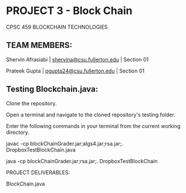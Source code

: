 # PROJECT 3 - Block Chain

CPSC 459 BLOCKCHAIN TECHNOLOGIES

## TEAM MEMBERS:

Shervin Afrasiabi | shervina@csu.fullerton.edu | Section 01

Prateek Gupta | pgupta24@csu.fullerton.edu | Section 01

## Testing Blockchain.java:

Clone the repository.

Open a terminal and navigate to the cloned repository's testing folder.

Enter the following commands in your terminal from the current working directory.

javac -cp blockChainGrader.jar;algs4.jar;rsa.jar;. DropboxTestBlockChain.java

java -cp blockChainGrader.jar;rsa.jar;. DropboxTestBlockChain

PROJECT DELIVERABLES:

BlockChain.java
